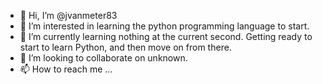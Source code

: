 - 👋 Hi, I’m @jvanmeter83
- 👀 I’m interested in learning the python programming language to start.
- 🌱 I’m currently learning nothing at the current second. Getting ready to start to learn Python, and then move on from there.
- 💞️ I’m looking to collaborate on unknown.
- 📫 How to reach me ...

<!---
jvanmeter83/jvanmeter83 is a ✨ special ✨ repository because its `README.md` (this file) appears on your GitHub profile.
You can click the Preview link to take a look at your changes.
--->
